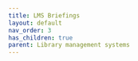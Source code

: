 ```yaml
---
title: LMS Briefings
layout: default
nav_order: 3
has_children: true
parent: Library management systems
---
```


